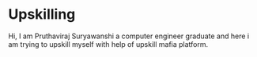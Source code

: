 # Upskilling
Hi, I am Pruthaviraj Suryawanshi a computer engineer graduate and here i am trying to upskill myself with help of upskill mafia platform.

